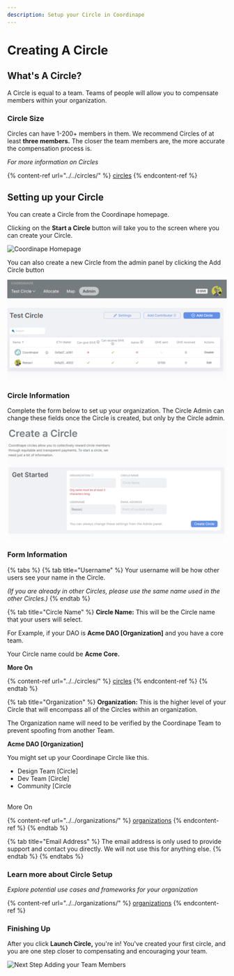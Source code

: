 ```yaml
---
description: Setup your Circle in Coordinape
---
```


# Creating A Circle

## What's A Circle?

A Circle is equal to a team. Teams of people will allow you to compensate members within your organization.

### Circle Size

Circles can have 1-200+ members in them. We recommend Circles of at least **three members.** The closer the team members are, the more accurate the compensation process is.

_For more information on Circles_

{% content-ref url="../../circles/" %}
[circles](../../circles/)
{% endcontent-ref %}

## Setting up your Circle

You can create a Circle from the Coordinape homepage.

Clicking on the **Start a Circle** button will take you to the screen where you can create your Circle.

![Coordinape Homepage](<../../../.gitbook/assets/Screen Shot 2022-05-12 at 4.40.25 PM.png>)

You can also create a new Circle from the admin panel by clicking the Add Circle button

![](<../../../.gitbook/assets/image (13).png>)

### Circle Information

Complete the form below to set up your organization. The Circle Admin can change these fields once the Circle is created, but only by the Circle admin.

![](<../../../.gitbook/assets/image (22).png>)

### Form Information

{% tabs %}
{% tab title="Username" %}
Your username will be how other users see your name in the Circle.&#x20;

_(If you are already in other Circles, please use the same name used in the other Circles.)_
{% endtab %}

{% tab title="Circle Name" %}
**Circle Name:** This will be the Circle name that your users will select.

For Example, if your DAO is **Acme DAO \[Organization]** and you have a core team.

Your Circle name could be **Acme Core.**

**More On**

{% content-ref url="../../circles/" %}
[circles](../../circles/)
{% endcontent-ref %}
{% endtab %}

{% tab title="Organization" %}
**Organization:** This is the higher level of your Circle that will encompass all of the Circles within an organization.

The Organization name will need to be verified by the Coordinape Team to prevent spoofing from another Team.

**Acme DAO \[Organization]**

You might set up your Coordinape Circle like this.

* Design Team \[Circle]
* Dev Team \[Circle]
* Community \[Circle

\
More On

{% content-ref url="../../organizations/" %}
[organizations](../../organizations/)
{% endcontent-ref %}
{% endtab %}

{% tab title="Email Address" %}
The email address is only used to provide support and contact you directly. We will not use this for anything else.
{% endtab %}
{% endtabs %}

### Learn more about Circle Setup

_Explore potential use cases and frameworks for your organization_

{% content-ref url="../../organizations/" %}
[organizations](../../organizations/)
{% endcontent-ref %}

### Finishing Up

After you click **Launch Circle,** you're in! You've created your first circle, and you are one step closer to compensating and encouraging your team.

![Next Step Adding your Team Members](<../../../.gitbook/assets/Circle Success.png>)
